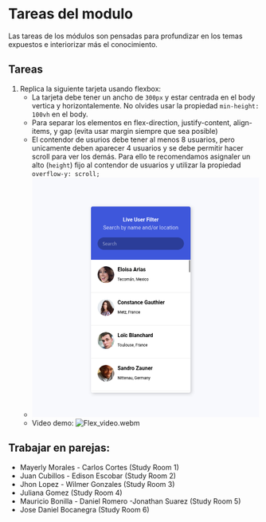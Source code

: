 # Tareas del modulo

Las tareas de los módulos son pensadas para profundizar en los temas expuestos e interiorizar más el conocimiento.

## Tareas

1. Replica la siguiente tarjeta usando flexbox:
    - La tarjeta debe tener un ancho de `300px` y estar centrada en el body vertica y horizontalemente. No olvides usar la propiedad `min-height: 100vh` en el body.
    - Para separar los elementos en flex-direction, justify-content, align-items, y gap (evita usar margin siempre que sea posible)
    - El contendor de usurios debe tener al menos 8 usuarios, pero unicamente deben aparecer 4 usuarios y se debe permitir hacer scroll para ver los demás. Para ello te recomendamos asignaler un alto (`height`) fijo al contendor de usuarios y utilizar la propiedad `overflow-y: scroll;`
    - ![tarea1](./../resources/flex-homework2.png)
    - Video demo: ![Flex_video.webm](https://github.com/kambcode/FullStack_Javascript_G2_2023_07_24/assets/98411921/78ffea98-778f-4fa8-bae1-a0873b48581a)

## Trabajar en parejas:

- Mayerly Morales - Carlos Cortes (Study Room 1)
- Juan Cubillos - Edison Escobar (Study Room 2)
- Jhon Lopez - Wilmer Gonzales (Study Room 3)
- Juliana Gomez (Study Room 4)
- Mauricio Bonilla - Daniel Romero -Jonathan Suarez (Study Room 5)
- Jose Daniel Bocanegra (Study Room 6)
